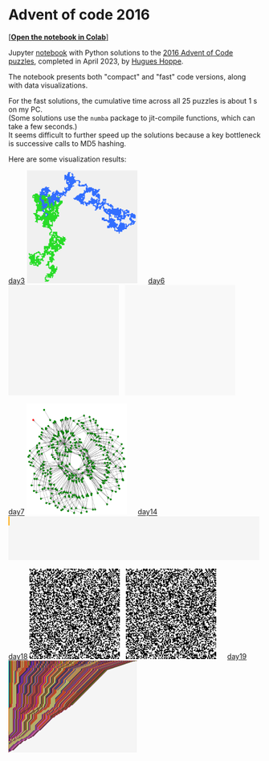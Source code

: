# Advent of code 2016

[[**Open the notebook in Colab**]](https://colab.research.google.com/github/hhoppe/advent_of_code/blob/main/2016/advent_of_code_2016.ipynb)

Jupyter [notebook](https://github.com/hhoppe/advent_of_code/blob/main/2016/advent_of_code_2016.ipynb)
with Python solutions to the
[2016 Advent of Code puzzles](https://adventofcode.com/2016),
completed in April 2023,
by [Hugues Hoppe](http://hhoppe.com/).

The notebook presents both "compact" and "fast" code versions, along with data visualizations.

For the fast solutions, the cumulative time across all 25 puzzles is about 1 s on my PC.<br/>
(Some solutions use the `numba` package to jit-compile functions, which can take a few seconds.)<br/>
It seems difficult to further speed up the solutions because a key bottleneck is successive calls to MD5 hashing.

Here are some visualization results:

<p>
<a href="#day3">day3</a> <img src="https://github.com/hhoppe/advent_of_code/raw/main/2015/results/day3.png" width="220"> &emsp;
<a href="#day6">day6</a> <img src="https://github.com/hhoppe/advent_of_code/raw/main/2015/results/day6a.gif" width="220"> &nbsp;
  <img src="https://github.com/hhoppe/advent_of_code/raw/main/2015/results/day6b.gif" width="220">
</p>

<p>
<a href="#day7">day7</a> <img src="https://github.com/hhoppe/advent_of_code/raw/main/2015/results/day7.png" width="200"> &emsp;
<a href="#day14">day14</a> <img src="https://github.com/hhoppe/advent_of_code/raw/main/2015/results/day14.gif" width="500">
</p>

<p>
<a href="#day18">day18</a> <img src="https://github.com/hhoppe/advent_of_code/raw/main/2015/results/day18a.gif" width="180"> &nbsp;
  <img src="https://github.com/hhoppe/advent_of_code/raw/main/2015/results/day18b.gif" width="180"> &emsp;
<a href="#day19">day19</a> <img src="https://github.com/hhoppe/advent_of_code/raw/main/2015/results/day19.png" width="256">
</p>
